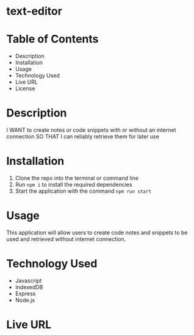 # text-editor

# Table of Contents
- Description
- Installation
- Usage
- Technology Used
- Live URL
- License

# Description
I WANT to create notes or code snippets with or without an internet connection
SO THAT I can reliably retrieve them for later use

# Installation
1. Clone the repo into the terminal or command line
2. Run `npm i` to install the required dependencies
3. Start the application with the command `npm run start`

# Usage
This application will allow users to create code notes and snippets to be used and retrieved without internet connection.

# Technology Used
- Javascript
- IndexedDB
- Express
- Node.js

# Live URL


